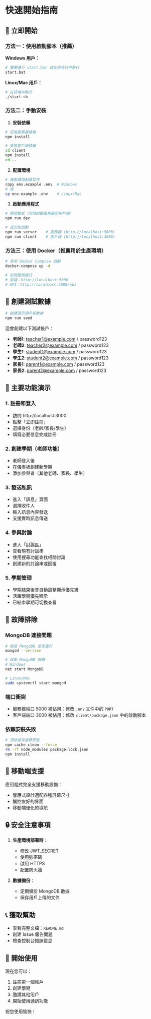 # 快速開始指南

## 🚀 立即開始

### 方法一：使用啟動腳本（推薦）

**Windows 用戶：**
```bash
# 雙擊運行 start.bat 或在命令行中執行
start.bat
```

**Linux/Mac 用戶：**
```bash
# 在終端中執行
./start.sh
```

### 方法二：手動安裝

1. **安裝依賴**
```bash
# 安裝服務器依賴
npm install

# 安裝客戶端依賴
cd client
npm install
cd ..
```

2. **配置環境**
```bash
# 複製環境配置文件
copy env.example .env  # Windows
# 或
cp env.example .env    # Linux/Mac
```

3. **啟動應用程式**
```bash
# 開發模式（同時啟動服務器和客戶端）
npm run dev

# 或分別啟動
npm run server    # 服務器 (http://localhost:5000)
npm run client    # 客戶端 (http://localhost:3000)
```

### 方法三：使用 Docker（推薦用於生產環境）

```bash
# 使用 Docker Compose 啟動
docker-compose up -d

# 訪問應用程式
# 前端：http://localhost:5000
# API：http://localhost:5000/api
```

## 📝 創建測試數據

```bash
# 創建演示用戶和數據
npm run seed
```

這會創建以下測試帳戶：
- **老師1**: teacher1@example.com / password123
- **老師2**: teacher2@example.com / password123  
- **學生1**: student1@example.com / password123
- **學生2**: student2@example.com / password123
- **家長1**: parent1@example.com / password123
- **家長2**: parent2@example.com / password123

## 🎯 主要功能演示

### 1. 註冊和登入
- 訪問 http://localhost:3000
- 點擊「立即註冊」
- 選擇身份（老師/家長/學生）
- 填寫必要信息完成註冊

### 2. 創建學期（老師功能）
- 老師登入後
- 在儀表板創建新學期
- 添加參與者（其他老師、家長、學生）

### 3. 發送私訊
- 進入「訊息」頁面
- 選擇收件人
- 輸入訊息內容發送
- 支援實時訊息傳送

### 4. 參與討論
- 進入「討論區」
- 查看現有討論串
- 使用搜尋功能查找相關討論
- 創建新的討論串或回覆

### 5. 學期管理
- 學期結束後會自動調整顯示優先級
- 活躍學期優先顯示
- 已結束學期可切換查看

## 🔧 故障排除

### MongoDB 連接問題
```bash
# 檢查 MongoDB 是否運行
mongod --version

# 啟動 MongoDB 服務
# Windows
net start MongoDB

# Linux/Mac
sudo systemctl start mongod
```

### 端口衝突
- 服務器端口 5000 被佔用：修改 `.env` 文件中的 `PORT`
- 客戶端端口 3000 被佔用：修改 `client/package.json` 中的啟動腳本

### 依賴安裝失敗
```bash
# 清除緩存重新安裝
npm cache clean --force
rm -rf node_modules package-lock.json
npm install
```

## 📱 移動端支援

應用程式完全支援移動設備：
- 響應式設計適配各種屏幕尺寸
- 觸控友好的界面
- 移動端優化的導航

## 🔒 安全注意事項

1. **生產環境部署時**：
   - 修改 JWT_SECRET
   - 使用強密碼
   - 啟用 HTTPS
   - 配置防火牆

2. **數據備份**：
   - 定期備份 MongoDB 數據
   - 保存用戶上傳的文件

## 📞 獲取幫助

- 查看完整文檔：`README.md`
- 創建 Issue 報告問題
- 檢查控制台錯誤信息

## 🎉 開始使用

現在您可以：
1. 註冊第一個帳戶
2. 創建學期
3. 邀請其他用戶
4. 開始使用通訊功能

祝您使用愉快！

